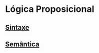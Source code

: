 # Lógica Proposicional

## [Sintaxe](./sintaxe-proposicional.md)

## [Semântica](./semantica-proposicional.md)